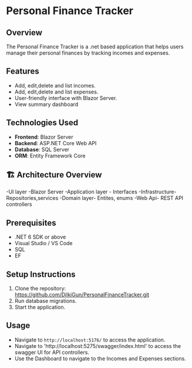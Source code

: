 # Personal Finance Tracker

## Overview
The Personal Finance Tracker is a .net based application that helps users manage their personal finances by tracking incomes and expenses.

## Features
- Add, edit,delete and list incomes.
- Add, edit,delete and list expenses.
- User-friendly interface with Blazor Server.
- View summary dashboard

## Technologies Used
- **Frontend**: Blazor Server
- **Backend**: ASP.NET Core Web API
- **Database**: SQL Server
- **ORM**: Entity Framework Core

## 🏗️ Architecture Overview

-UI layer -Blazor Server
-Application layer - Interfaces
-Infrastructure- Repositories,services
-Domain layer- Entites, enums
-Web Api- REST API controllers

## Prerequisites
- .NET 6 SDK or above
- Visual Studio / VS Code
- SQL
- EF

## Setup Instructions
1. Clone the repository: https://github.com/DilkiGun/PersonalFinanceTracker.git
2. Run database migrations.
3. Start the application.

## Usage
- Navigate to `http://localhost:5176/` to access the application.
- Navigate to 'http://localhost:5275/swagger/index.html' to access the swagger UI for API controllers.
- Use the Dashboard to navigate to the Incomes and Expenses sections.

   

